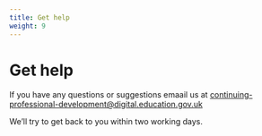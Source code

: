 ```yaml
---
title: Get help
weight: 9
---
```


# Get help

If you have any questions or suggestions emaail us at [continuing-professional-development@digital.education.gov.uk](mailto:continuing-professional-development@digital.education.gov.uk)

We’ll try to get back to you within two working days.